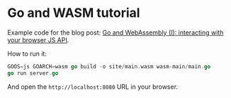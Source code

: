 # Go and WASM tutorial

Example code for the blog post:
[Go and WebAssembly (I): interacting with your browser JS API](http://macias.info/entry/202003151900_go_wasm_js.md).

How to run it:

```go
GOOS=js GOARCH=wasm go build -o site/main.wasm wasm-main/main.go
go run server.go
```

And open the `http://localhost:8080` URL in your browser.